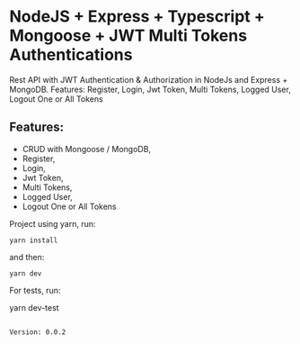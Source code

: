 # NodeJS + Express + Typescript + Mongoose + JWT Multi Tokens Authentications
Rest API with JWT Authentication &amp; Authorization in NodeJs and Express + MongoDB.  Features: Register, Login, Jwt Token, Multi Tokens, Logged User, Logout One or All Tokens

## Features:

* CRUD with Mongoose / MongoDB,
* Register,
* Login,
* Jwt Token,
* Multi Tokens,
* Logged User,
* Logout One or All Tokens

Project using yarn, run:
```
yarn install
```
and then:
```
yarn dev
```
For tests, run:

yarn dev-test
```

Version: 0.0.2
